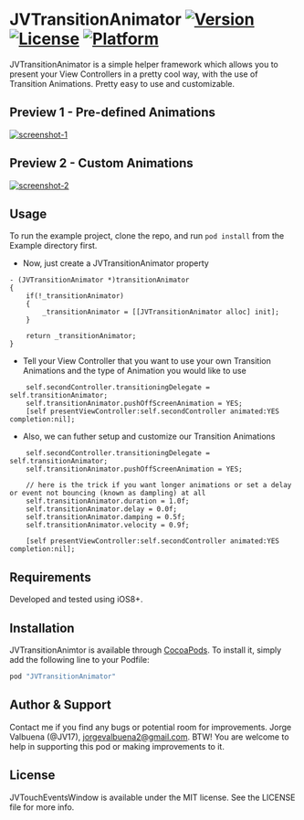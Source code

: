 # JVTransitionAnimator [![Version](https://img.shields.io/cocoapods/v/JVTransitionAnimtor.svg?style=flat)](http://cocoapods.org/pods/JVTransitionAnimtor) [![License](https://img.shields.io/cocoapods/l/JVTransitionAnimtor.svg?style=flat)](http://cocoapods.org/pods/JVTransitionAnimtor) [![Platform](https://img.shields.io/cocoapods/p/JVTransitionAnimtor.svg?style=flat)](http://cocoapods.org/pods/JVTransitionAnimtor)

JVTransitionAnimator is a simple helper framework which allows you to present your View Controllers in a pretty cool way, with the use of Transition Animations. Pretty easy to use and customizable.

## Preview 1 - Pre-defined Animations

<a href="http://www.youtube.com/watch?feature=player_embedded&v=y8fEgyDxRYU?autoplay=1" target="_blank">![screenshot-1](Previews/preview1.gif)</a>

## Preview 2 - Custom Animations

<a href="http://www.youtube.com/watch?feature=player_embedded&v=y8fEgyDxRYU?autoplay=1" target="_blank">![screenshot-2](Previews/preview2.gif)</a>

## Usage

To run the example project, clone the repo, and run `pod install` from the Example directory first.

* Now, just create a JVTransitionAnimator property

```objc
- (JVTransitionAnimator *)transitionAnimator
{
    if(!_transitionAnimator)
    {
        _transitionAnimator = [[JVTransitionAnimator alloc] init];
    }

    return _transitionAnimator;
}
```

* Tell your View Controller that you want to use your own Transition Animations and the type of Animation you would like to use

```objc
    self.secondController.transitioningDelegate = self.transitionAnimator;
    self.transitionAnimator.pushOffScreenAnimation = YES;
    [self presentViewController:self.secondController animated:YES completion:nil];
```

* Also, we can futher setup and customize our Transition Animations

```objc
    self.secondController.transitioningDelegate = self.transitionAnimator;
    self.transitionAnimator.pushOffScreenAnimation = YES;

    // here is the trick if you want longer animations or set a delay or event not bouncing (known as dampling) at all
    self.transitionAnimator.duration = 1.0f;
    self.transitionAnimator.delay = 0.0f;
    self.transitionAnimator.damping = 0.5f;
    self.transitionAnimator.velocity = 0.9f;

    [self presentViewController:self.secondController animated:YES completion:nil];
```

## Requirements

Developed and tested using iOS8+.

## Installation

JVTransitionAnimtor is available through [CocoaPods](http://cocoapods.org). To install
it, simply add the following line to your Podfile:

```ruby
pod "JVTransitionAnimator"
```

## Author & Support

Contact me if you find any bugs or potential room for improvements. Jorge Valbuena (@JV17), jorgevalbuena2@gmail.com. BTW! You are welcome to help in supporting this pod or making improvements to it.

## License

JVTouchEventsWindow is available under the MIT license. See the LICENSE file for more info.